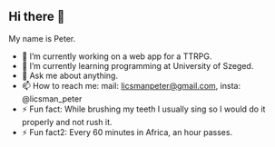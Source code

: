 ## Hi there 👋
My name is Peter.

<!--
**TheChillMan25/TheChillMan25** is a ✨ _special_ ✨ repository because its `README.md` (this file) appears on your GitHub profile.

Here are some ideas to get you started:
-->
- 🔭 I’m currently working on a web app for a TTRPG.
- 🌱 I’m currently learning programming at University of Szeged.
- 💬 Ask me about anything.
- 📫 How to reach me: mail: licsmanpeter@gmail.com, insta: @licsman_peter
- ⚡ Fun fact: While brushing my teeth I usually sing so I would do it properly and not rush it.
- ⚡ Fun fact2: Every 60 minutes in Africa, an hour passes.

